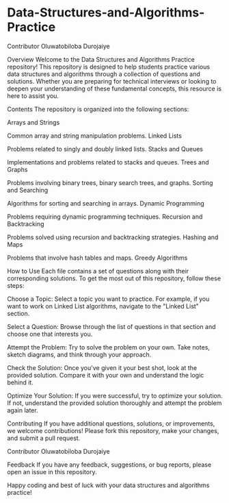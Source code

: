 # Data-Structures-and-Algorithms-Practice 
Contributor
Oluwatobiloba Durojaiye

Overview
Welcome to the Data Structures and Algorithms Practice repository! This repository is designed to help students practice various data structures and algorithms through a collection of questions and solutions. Whether you are preparing for technical interviews or looking to deepen your understanding of these fundamental concepts, this resource is here to assist you.

Contents
The repository is organized into the following sections:

Arrays and Strings

Common array and string manipulation problems.
Linked Lists

Problems related to singly and doubly linked lists.
Stacks and Queues

Implementations and problems related to stacks and queues.
Trees and Graphs

Problems involving binary trees, binary search trees, and graphs.
Sorting and Searching

Algorithms for sorting and searching in arrays.
Dynamic Programming

Problems requiring dynamic programming techniques.
Recursion and Backtracking

Problems solved using recursion and backtracking strategies.
Hashing and Maps

Problems that involve hash tables and maps.
Greedy Algorithms

How to Use
Each file contains a set of questions along with their corresponding solutions. To get the most out of this repository, follow these steps:

Choose a Topic: Select a topic you want to practice. For example, if you want to work on Linked List algorithms, navigate to the "Linked List" section.

Select a Question: Browse through the list of questions in that section and choose one that interests you.

Attempt the Problem: Try to solve the problem on your own. Take notes, sketch diagrams, and think through your approach.

Check the Solution: Once you've given it your best shot, look at the provided solution. Compare it with your own and understand the logic behind it.

Optimize Your Solution: If you were successful, try to optimize your solution. If not, understand the provided solution thoroughly and attempt the problem again later.

Contributing
If you have additional questions, solutions, or improvements, we welcome contributions! Please fork this repository, make your changes, and submit a pull request.

Contributor
Oluwatobiloba Durojaiye

Feedback
If you have any feedback, suggestions, or bug reports, please open an issue in this repository.

Happy coding and best of luck with your data structures and algorithms practice!
